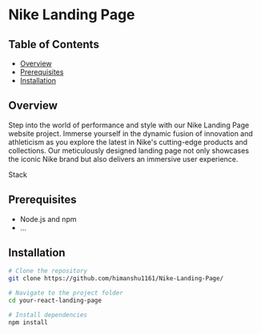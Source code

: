 # Nike Landing Page

## Table of Contents

- [Overview](#overview)
- [Prerequisites](#prerequisites)
- [Installation](#installation)

## Overview

Step into the world of performance and style with our Nike Landing Page website project. Immerse yourself in the dynamic fusion of innovation and athleticism as you explore the latest in Nike's cutting-edge products and collections. Our meticulously designed landing page not only showcases the iconic Nike brand but also delivers an immersive user experience.

Stack

## Prerequisites

- Node.js and npm
- ...

## Installation


```bash
# Clone the repository
git clone https://github.com/himanshu1161/Nike-Landing-Page/

# Navigate to the project folder
cd your-react-landing-page

# Install dependencies
npm install
